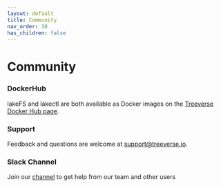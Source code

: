 ```yaml
---
layout: default
title: Community
nav_order: 10
has_children: false
---
```


# Community

### DockerHub

lakeFS and lakectl are both available as Docker images on the [Treeverse Docker Hub page](https://hub.docker.com/u/treeverse/).

### Support

Feedback and questions are welcome at [support@treeverse.io](mailto:support@treeverse.io).

### Slack Channel

Join our [channel](https://join.slack.com/t/lakefs/shared_invite/zt-g86mkroy-186GzaxR4xOar1i1Us0bzw) to get help from our team and other users
